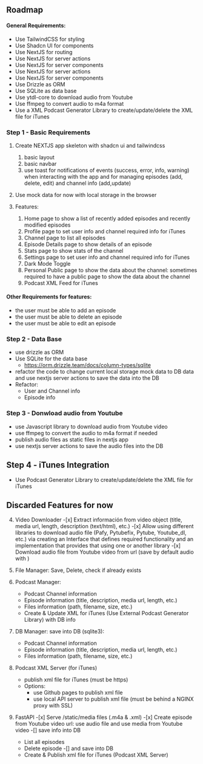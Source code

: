 ## Roadmap

#### General Requirements:

- Use TailwindCSS for styling
- Use Shadcn UI for components
- Use NextJS for routing
- Use NextJS for server actions
- Use NextJS for server components
- Use NextJS for server actions
- Use NextJS for server components
- Use Drizzle as ORM
- Use SQLite as data base
- Use ytdl-core to download audio from Youtube
- Use ffmpeg to convert audio to m4a format
- Use a XML Podcast Generator Library to create/update/delete the XML file for iTunes

### Step 1 - Basic Requirements

1. Create NEXTJS app skeleton with shadcn ui and tailwindcss

   1. basic layout
   2. basic navbar
   3. use toast for notifications of events (success, error, info, warning) when interacting with the app and for managing episodes (add, delete, edit) and channel info (add,update)

2. Use mock data for now with local storage in the browser
3. Features:

   1. Home page to show a list of recently added episodes and recently modified episodes
   2. Profile page to set user info and channel required info for iTunes
   3. Channel page to list all episodes
   4. Episode Details page to show details of an episode
   5. Stats page to show stats of the channel
   6. Settings page to set user info and channel required info for iTunes
   7. Dark Mode Toggle
   8. Personal Public page to show the data about the channel: sometimes required to have a public page to show the data about the channel
   9. Podcast XML Feed for iTunes

#### Other Requirements for features:

- the user must be able to add an episode
- the user must be able to delete an episode
- the user must be able to edit an episode

### Step 2 - Data Base

- use drizzle as ORM
- Use SQLite for the data base
  - https://orm.drizzle.team/docs/column-types/sqlite
- refactor the code to change current local storage mock data to DB data and use nextjs server actions to save the data into the DB
- Refactor:
  - User and Channel info
  - Episode info

### Step 3 - Donwload audio from Youtube

- use Javascript library to download audio from Youtube video
- use ffmpeg to convert the audio to m4a format if needed
- publish audio files as static files in nextjs app
- use nextjs server actions to save the audio files into the DB

## Step 4 - iTunes Integration

- Use Podcast Generator Library to create/update/delete the XML file for iTunes

## Discarded Features for now

4. Video Downloader -[x] Extract información from video object (title, media url, length, description (text/html), etc.) -[x] Allow using different libraries to download audio file (Pafy, Pytubefix, Pytube, Youtube_dl, etc.) via creating an Interface that defines required functionality and an implementation that provides that using one or another library -[x] Download audio file from Youtube video from url (save by default audio with )

5. File Manager: Save, Delete, check if already exists

6. Podcast Manager:

   - Podcast Channel information
   - Episode information (title, description, media url, length, etc.)
   - Files information (path, filename, size, etc.)
   - Create & Update XML for iTunes (Use External Podcast Generator Library) with DB info

7. DB Manager: save into DB (sqlite3):

   - Podcast Channel information
   - Episode information (title, description, media url, length, etc.)
   - Files information (path, filename, size, etc.)

8. Podcast XML Server (for iTunes)

   - publish xml file for iTunes (must be https)
   - Options:
     - use Github pages to publish xml file
     - use local API server to publish xml file (must be behind a NGINX proxy with SSL)

9. FastAPI -[x] Serve /static/media files (.m4a & .xml) -[x] Create episode from Youtube video url: use audio file and use media from Youtube video
   -[] save info into DB
   - List all episodes
   - Delete episode
     -[] and save into DB
   - Create & Publish xml file for iTunes (Podcast XML Server)
